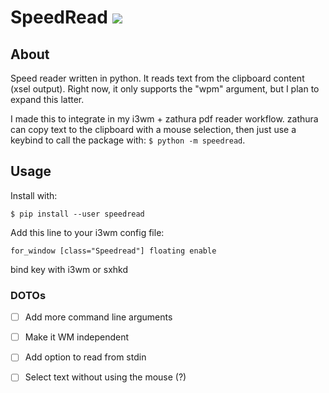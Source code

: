 # SpeedRead ![](demo.gif)

## About

Speed reader written in python. It reads text from the clipboard content (xsel output). Right now, it only supports the "wpm" argument, but I plan to expand this latter.

I made this to integrate in my i3wm + zathura pdf reader workflow. zathura can copy text to the clipboard with a mouse selection, then just use a keybind to call the package with: `$ python -m speedread`.

## Usage

Install with:

`$ pip install --user speedread`

Add this line to your i3wm config file:

`for_window [class="Speedread"] floating enable`

bind key with i3wm or sxhkd

### DOTOs

- [ ] Add more command line arguments
- [ ] Make it WM independent
- [ ] Add option to read from stdin
- [ ] Select text without using the mouse (?)


